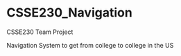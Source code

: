 # CSSE230_Navigation
CSSE230 Team Project

Navigation System to get from college to college in the US
